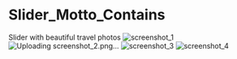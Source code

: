 # Slider_Motto_Contains
Slider with beautiful travel photos
![screenshot_1](https://github.com/tugcekizildg/Slider_Motto_Contains/assets/141547888/791b06b7-a889-4b36-99e3-2391fb52d66d)
![Uploading screenshot_2.png…]()
![screenshot_3](https://github.com/tugcekizildg/Slider_Motto_Contains/assets/141547888/5a21092e-8c29-4a31-859f-ae33adaa38ca)
![screenshot_4](https://github.com/tugcekizildg/Slider_Motto_Contains/assets/141547888/90a1d326-49fd-4f9d-af68-3ee85252f1e5)
